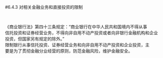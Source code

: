 #6.4.3 对相关金融业务和直接投资的限制
<p>&nbsp;</p>
    <p>《商业银行法》第四十三条规定：“商业银行在中华人民共和国境内不得从事<br />
      信托投资和证券经营业务，不得向非自用不动产投资或者向非银行金融机构和企业<br />
      投资，但国家另有规定的除外。”<br />
      限制银行从事信托投资、证券经营业务和向非自用不动产投资和企业投资，主<br />
    要是为了贯彻金融分业经营的原则，防范金融风险，维护金融安全。</p>